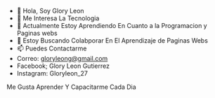 - 👋 Hola, Soy Glory Leon
- 👀 Me Interesa  La Tecnologia 
- 🌱 Actualmente Estoy Aprendiendo En Cuanto a la Programacion y Paginas webs 
- 💞️ Estoy Buscando Colabporar En El Aprendizaje de Paginas Webs
- 📫 Puedes Contactarme  
- Correo: gloryleong@gmail.com
- Facebook; Glory Leon Gutierrez 
- Instagram: Gloryleon_27

Me Gusta Aprender Y Capacitarme Cada Dia 

<!---
GloryLeon/GloryLeon is a ✨ special ✨ repository because its `README.md` (this file) appears on your GitHub profile.
You can click the Preview link to take a look at your changes.
--->
